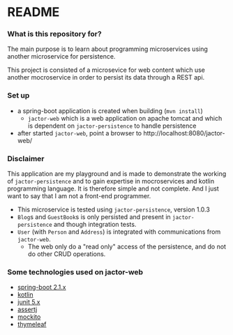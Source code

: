 # README #

### What is this repository for? ###

The main purpose is to learn about programming microservices using another microservice for persistence.

This project is consisted of a microsevice for web content which use
another mocroservice in order to persist its data through a REST api.

### Set up ###

* a spring-boot application is created when building (`mvn install`)
    * `jactor-web` which is a web application on apache tomcat and which is dependent on `jactor-persistence` to handle persistence 
* after started `jactor-web`, point a browser to http://localhost:8080/jactor-web/

### Disclaimer ###

This application are my playground and is made to demonstrate the
working of `jactor-persistence` and to gain expertise in mocroservices
and kotlin programming language. It is therefore simple and not complete.
And I just want to say that I am not a front-end programmer.

* This microservice is tested using `jactor-persistence`, version 1.0.3
* `Blog`s and `GuestBook`s is only persisted and present in `jactor-persistence` and though integration tests.
* `User` (with `Person` and `Address`) is integrated with communications from `jactor-web`.
    * The web only do a "read only" access of the persistence, and do not do other CRUD operations. 

### Some technologies used on jactor-web ###

* [spring-boot 2.1.x](https://spring.io/projects/spring-boot)
* [kotlin](https://kotlinlang.org)
* [junit 5.x](https://junit.org/junit5/)
* [assertj](https://joel-costigliola.github.io/assertj/)
* [mockito](http://site.mockito.org)
* [thymeleaf](https://www.thymeleaf.org)
